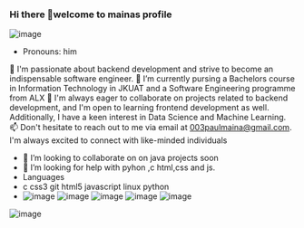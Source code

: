 ### Hi there 👋welcome to mainas profile
![image](https://github.com/mainangaruiya/mainangaruiya/assets/100405059/80fffde2-4519-458f-b87c-3bb424eccac4)

- Pronouns: him

👀 I'm passionate about backend development and strive to become an indispensable software engineer.
🌱 I’m currently pursing a Bachelors course in Information Technology in JKUAT and a Software Engineering programme from ALX
💞️ I'm always eager to collaborate on projects related to backend development, and I'm open to learning frontend development as well. Additionally, I have a keen interest in Data Science and Machine Learning.
📫 Don't hesitate to reach out to me via email at  003paulmaina@gmail.com. I'm always excited to connect with like-minded individuals


- 👯 I’m looking to collaborate on on java projects soon 
- 🤔 I’m looking for help with pyhon ,c html,css and js.
- Languages
-  c css3 git html5 javascript linux python
-  ![image](https://github.com/mainangaruiya/mainangaruiya/assets/100405059/e6e7eec8-0a97-452d-86f9-c561c5aa0c5f) ![image](https://github.com/mainangaruiya/mainangaruiya/assets/100405059/e99c7ab5-2157-42d9-9104-00a7c00885fa) ![image](https://github.com/mainangaruiya/mainangaruiya/assets/100405059/6cf54d1d-8b0d-4e35-8df8-44cb37afbfe3) ![image](https://github.com/mainangaruiya/mainangaruiya/assets/100405059/7c0b7a3a-5981-46a2-b519-f639b80db413) ![image](https://github.com/mainangaruiya/mainangaruiya/assets/100405059/310125e6-4686-4e42-a6a2-d0256ee3be96)
  

![image](https://github.com/mainangaruiya/mainangaruiya/assets/100405059/2e5d0a9e-74fc-43d1-b3fe-9bfdb08dad5c)
